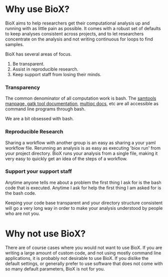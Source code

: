 # Why use BioX?

BioX aims to help researchers get their computational analysis up and running with as little pain as possible. It comes with a robust set of defaults to keep analyses consistent across projects, and to let researchers concentrate on the analysis and not writing continuous for loops to find samples.

BioX has several areas of focus.

1. Be transparent.
2. Assist in reproducible research.
3. Keep support staff from losing their minds.

### Transparency

The common denominator of all computation work is bash. The [samtools manpage, ](http://www.htslib.org/doc/samtools.html)[gatk tool documentation](https://software.broadinstitute.org/gatk/documentation/tooldocs/current/org_broadinstitute_gatk_engine_CommandLineGATK.php), [multiqc docs](http://multiqc.info/docs/),  etc are all accessible as command line programs through bash.

We are a bit obsessed with bash.

### Reproducible Research

Sharing a workflow with another group is an easy as sharing a your yaml workflow file. Rerunning an analysis is as easy as executing 'biox run' from your project directory. BioX runs your analysis from a single file, making it very easy to quickly get an idea of the steps of a workflow.

### Support your support staff

Anytime anyone tells me about a problem the first thing I ask for is the bash code that is executed. Anytime I ask for help the first thing I am asked for is the bash code.

Keeping your code base transparent and your directory structure consistent will go a very long way in order to make your analysis understood by people who are not you.

# Why not use BioX?

There are of course cases where you would not want to use BioX. If you are writing a large amount of custom code, and not using mostly command line applications, it is probably not desirable to use BioX. If you dislike the default settings, or generally prefer to use software that does not come with so many default parameters, BioX is not for you.

